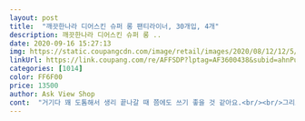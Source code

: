 ```yaml
---
layout: post 
title:  "깨끗한나라 디어스킨 슈퍼 롱 팬티라이너, 30개입, 4개" 
description: 깨끗한나라 디어스킨 슈퍼 롱 ..
date: 2020-09-16 15:27:13 
img: https://static.coupangcdn.com/image/retail/images/2020/08/12/12/5/4e1bd828-6f37-4006-b435-7691a67847d8.jpg 
linkUrl: https://link.coupang.com/re/AFFSDP?lptag=AF3600438&subid=ahnPublicAsk&pageKey=1959442061&itemId=3330219900&vendorItemId=71317061344&traceid=V0-113-7747986a18a7bcfd 
categories: [1014] 
color: FF6F00 
price: 13500 
author: Ask View Shop 
cont:  "거기다 꽤 도톰해서 생리 끝나갈 때 쯤에도 쓰기 좋을 것 같아요.<br/><br/>그리고  보통 라이너 제품은 샘 방지 없는 제품이 많아서 생리 양 작은 날 쓰기 불안 했는데 디어스킨은  라이너라도 샘 방지가 있어서 마음 편히 쓰고 있어요!!<br/>다른 슈퍼롱라이너 제품보다 길이나 폭이 넉넉해서 생리 끝날 때쯤 쓰기 딱 좋아요.<br/> 특히 마음에 드는게 끝 처리가 둥글게 되어서 말리거나 접히지 않아서 착용감이 좋아요.<br/> 대부분 끝 처리가 완벽하게 둥글지 않아서 피부 쓸림 때문에 많이 불편 했는데 디어스킨은 정말 피부를 많이 생각 해서 만든 느낌이 납니다.<br/> 늘 피부 쓸림 때문에 바로 버리고ㅜ 라이너 헤프게 썼는데 디어스킨은 착용감이 좋아서 신기해서 다른 제품이랑 뭐가 다른지 비교사진 찍어봤어요.<br/><br/>생리가 거의 끝날 때 쯤에 생리대 보다는 얇고 답답함이 적은 라이너를 사용하는 편이에요.<br/> 마침 라이너가 다 떨어져서 급하게 로켓배송으로 주문해서 3일정도 썼는데 무엇보다 이미 지쳐(?)있고 민감할때로 민감해진 상태의 피부인지라 다소 불편함을 느꼈었는데.<br/> 이번에는 뭔가 쓸림이나 자극없이 순한맛(?)으로 편안하게 잘 사용했어요.<br/> 새로나운 제품이라 그런지 다른 라이너들과는 다른 느낌적인 느낌이랄까요? ㅎㅎ길이감도 적당하고 순면이라 부들부들 촉감도 괜찮아서 전반 만족이에요.<br/><br/>요즘 생리대 가격이 비싸서 이거랑 함께 쓰면 가격적인 면에서도 합리적일 것 같아요.<br/><br/>코로나 때문에 배송이 평소보다 조금 늦게 왔지만, 포장이랑 잘 되서 왔어요.<br/> 팬티라이너를 자주 사용하는 편인데요.<br/> 기존 것들은 길이가 짧고 얇아서 잘 때 신경쓰이는데 이건 길이가 길어서 마음 편히 쓸 수 있어요.<br/> 그리고, 가운데에 라인이 들어가서 속옷 접히는 것과 유사하게 접혀서 착용감이 더 좋아요.<br/> 접착력도 괜찮고요.<br/><br/>" 
---
```


